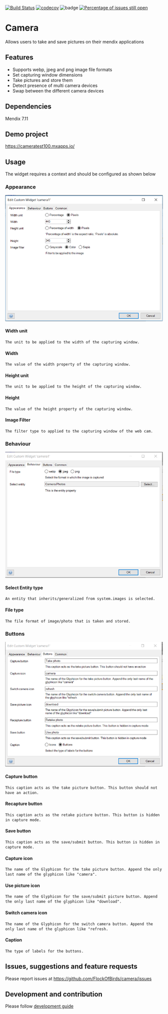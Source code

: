 [![Build Status](https://travis-ci.org/FlockOfBirds/camera.svg?branch=feature%2Finitial)](https://travis-ci.org/FlockOfBirds/camera "Travis build status")
[![codecov](https://codecov.io/gh/flockofbirds/camera/graph/badge.svg?/branch=feature%2Finitial)](https://codecov.io/gh/flockofbirds/camera "Percentage of code coverage")
![badge](https://img.shields.io/badge/mendix-7.11.0-green.svg)
[![Percentage of issues still open](http://isitmaintained.com/badge/open/FlockOfBirds/camera.svg)](http://isitmaintained.com/project/FlockOfBirds/camera "Percentage of issues still open")

# Camera
Allows users to take and save pictures on their mendix applications

## Features
* Supports webp, jpeg and png image file formats
* Set capturing window dimensions
* Take pictures and store them
* Detect presence of multi camera devices
* Swap between the different camera devices

## Dependencies
Mendix 7.11

## Demo project
https://cameratest100.mxapps.io/

## Usage
The widget requires a context and should be configured as shown below
 ### Appearance
 ![Appearance](assets/appearance.PNG)
  #### Width unit
    The unit to be applied to the width of the capturing window.
 #### Width
    The value of the width property of the capturing window.
 #### Height unit
    The unit to be applied to the height of the capturing window.
 #### Height
    The value of the height property of the capturing window.
 #### Image Filter
    The filter type to applied to the capturing window of the web cam.
### Behaviour
 ![Behaviour](assets/behaviour.PNG)
 #### Select Entity type
    An entity that inherits/generalized from system.images is selected.
 #### File type
    The file format of image/photo that is taken and stored.
### Buttons
 ![Buttons](assets/buttons.PNG)
 #### Capture button
    This caption acts as the take picture button. This button should not have an action.
 #### Recapture button
    This caption acts as the retake picture button. This button is hidden in capture mode.
 #### Save button
    This caption acts as the save/submit button. This button is hidden in capture mode.
 #### Capture icon
    The name of the Glyphicon for the take picture button. Append the only last name of the glyphicon like "camera".
 #### Use picture icon
    The name of the Glyphicon for the save/submit picture button. Append the only last name of the glyphicon like "download".
 #### Switch camera icon
    The name of the Glyphicon for the switch camera button. Append the only last name of the glyphicon like "refresh.
 #### Caption
    The type of labels for the buttons.

## Issues, suggestions and feature requests
Please report issues at https://github.com/FlockOfBirds/camera/issues

## Development and contribution
Please follow [development guide](/development.md)
